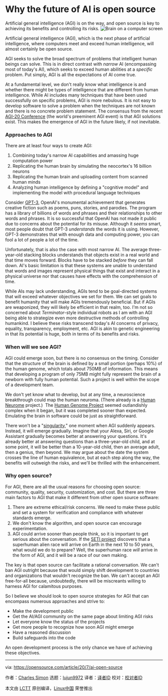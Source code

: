 [#]: collector: (lujun9972)
[#]: translator: ( )
[#]: reviewer: ( )
[#]: publisher: ( )
[#]: url: ( )
[#]: subject: (Why the future of AI is open source)
[#]: via: (https://opensource.com/article/20/7/ai-open-source)
[#]: author: (Charles Simon https://opensource.com/users/charlessimon)

Why the future of AI is open source
======
Artificial general intelligence (AGI) is on the way, and open source is
key to achieving its benefits and controlling its risks.
![Brain on a computer screen][1]

Artificial general intelligence (AGI), which is the next phase of artificial intelligence, where computers meet and exceed human intelligence, will almost certainly be open source.

AGI seeks to solve the broad spectrum of problems that intelligent human beings can solve. This is in direct contrast with _narrow_ AI (encompassing most of today's AI), which seeks to exceed human abilities at a _specific_ problem. Put simply, AGI is all the expectations of AI come true.

At a fundamental level, we don't really know what intelligence is and whether there might be types of intelligence that are different from human intelligence. While AI includes many techniques that have been used successfully on specific problems, AGI is more nebulous. It is not easy to develop software to solve a problem when the techniques are not known and there is no concrete problem statement. The consensus from the recent [AGI-20 Conference][2] (the world's preeminent AGI event) is that AGI solutions exist. This makes the emergence of AGI in the future likely, if not inevitable.

### Approaches to AGI

There are at least four ways to create AGI:

  1. Combining today's narrow AI capabilities and amassing huge computation power
  2. Replicating the human brain by simulating the neocortex's 16 billion neurons
  3. Replicating the human brain and uploading content from scanned human minds
  4. Analyzing human intelligence by defining a "cognitive model" and implementing the model with procedural language techniques



Consider [GPT-3][3], OpenAI's monumental achievement that generates creative fiction such as poems, puns, stories, and parodies. The program has a library of billions of words and phrases and their relationships to other words and phrases. It is so successful that OpenAI has not made it public due to concerns about the potential for its misuse. Although it _seems_ smart, most people doubt that GPT-3 _understands_ the words it is using. However, GPT-3 demonstrates that with enough data and computing power, you can fool a lot of people a lot of the time.

Unfortunately, that is also the case with most narrow AI. The average three-year-old stacking blocks understands that objects exist in a real world and that time moves forward. Blocks have to be stacked _before_ they can fall down. AI's basic limitation is that these systems are unable to understand that words and images represent physical things that exist and interact in a physical universe nor that causes have effects with the comprehension of time.

While AIs may lack understanding, AGIs tend to be goal-directed systems that will exceed whatever objectives we set for them. We can set goals to benefit humanity that will make AGIs tremendously beneficial. But if AGIs are weaponized, they will likely be efficient in that realm, too. I'm not so concerned about _Terminator_-style individual robots as I am with an AGI being able to strategize even more destructive methods of controlling humankind. I believe these risks transcend today's AI concerns of privacy, equality, transparency, employment, etc. AGI is akin to genetic engineering in that its potential is huge, both in terms of its benefits and risks.

### When will we see AGI?

AGI could emerge soon, but there is no consensus on the timing. Consider that the structure of the brain is defined by a small portion (perhaps 10%) of the human genome, which totals about 750MB of information. This means that developing a program of only 75MB might fully represent the brain of a newborn with fully human potential. Such a project is well within the scope of a development team.

We don't yet know what to develop, but at any time, a neuroscience breakthrough could map the human neuroma. (There already is a [Human Neurome][4] project.)  The [Human Genome Project][5] seemed outlandishly complex when it began, but it was completed sooner than expected. Emulating the brain in software could be just as straightforward.

There won't be a "[singularity][6]," one moment when AGI suddenly appears. Instead, it will emerge gradually. Imagine that your Alexa, Siri, or Google Assistant gradually becomes better at answering your questions. It's already better at answering questions than a three-year-old child, and at some point, it will be better than a 10-year-old child, then an average adult, then a genius, then beyond. We may argue about the date the system crosses the line of human equivalence, but at each step along the way, the benefits will outweigh the risks, and we'll be thrilled with the enhancement.

### Why open source?

For AGI, there are all the usual reasons for choosing open source: community, quality, security, customization, and cost. But there are three main factors to AGI that make it different from other open source software:

  1. There are extreme ethical/risk concerns. We need to make these public and set a system for verification and compliance with whatever standards emerge.
  2. We don't know the algorithm, and open source can encourage experimentation.
  3. AGI could arrive sooner than people think, so it is important to get serious about the conversation. If the [SETI project][7] discovers that a superhuman alien race will arrive on Earth in the next 10 to 50 years, what would we do to prepare? Well, the superhuman race _will_ arrive in the form of AGI, and it will be a race of our own making.



The key is that open source can facilitate a rational conversation. We can't ban AGI outright because that would simply shift development to countries and organizations that wouldn't recognize the ban. We can't accept an AGI free-for-all because, undoubtedly, there will be miscreants willing to harness AGI for calamitous purposes.

So I believe we should look to open source strategies for AGI that can encompass numerous approaches and strive to:

  * Make the development public
  * Get the AI/AGI community on the same page about limiting AGI risks
  * Let everyone know the status of the projects
  * Get more people to recognize how soon AGI might emerge
  * Have a reasoned discussion
  * Build safeguards into the code



An open development process is the only chance we have of achieving these objectives.

--------------------------------------------------------------------------------

via: https://opensource.com/article/20/7/ai-open-source

作者：[Charles Simon][a]
选题：[lujun9972][b]
译者：[译者ID](https://github.com/译者ID)
校对：[校对者ID](https://github.com/校对者ID)

本文由 [LCTT](https://github.com/LCTT/TranslateProject) 原创编译，[Linux中国](https://linux.cn/) 荣誉推出

[a]: https://opensource.com/users/charlessimon
[b]: https://github.com/lujun9972
[1]: https://opensource.com/sites/default/files/styles/image-full-size/public/lead-images/brain_computer_solve_fix_tool.png?itok=okq8joti (Brain on a computer screen)
[2]: http://agi-conf.org/2020/
[3]: https://www.gwern.net/GPT-3
[4]: https://sites.google.com/view/the-neurome-project/home
[5]: https://www.genome.gov/human-genome-project
[6]: https://en.wikipedia.org/wiki/Technological_singularity
[7]: https://www.seti.org/
